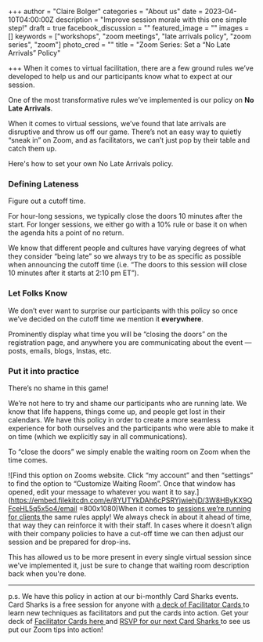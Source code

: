 +++
author = "Claire Bolger"
categories = "About us"
date = 2023-04-10T04:00:00Z
description = "Improve session morale with this one simple step!"
draft = true
facebook_discussion = ""
featured_image = ""
images = []
keywords = ["workshops", "zoom meetings", "late arrivals policy", "zoom series", "zoom"]
photo_cred = ""
title = "Zoom Series: Set a “No Late Arrivals” Policy"

+++
When it comes to virtual facilitation, there are a few ground rules we’ve developed to help us and our participants know what to expect at our session.

One of the most transformative rules we’ve implemented is our policy on **No Late Arrivals**.

When it comes to virtual sessions, we’ve found that late arrivals are disruptive and throw us off our game. There’s not an easy way to quietly “sneak in” on Zoom, and as facilitators, we can’t just pop by their table and catch them up.

Here's how to set your own No Late Arrivals policy.

### Defining Lateness

Figure out a cutoff time.

For hour-long sessions, we typically close the doors 10 minutes after the start. For longer sessions, we either go with a 10% rule or base it on when the agenda hits a point of no return.

We know that different people and cultures have varying degrees of what they consider “being late” so we always try to be as specific as possible when announcing the cutoff time (i.e. “The doors to this session will close 10 minutes after it starts at 2:10 pm ET”).

### Let Folks Know

We don’t ever want to surprise our participants with this policy so once we’ve decided on the cutoff time we mention it **everywhere**.

Prominently display what time you will be “closing the doors” on the registration page, and anywhere you are communicating about the event — posts, emails, blogs, Instas, etc.

### Put it into practice

There’s no shame in this game!

We’re not here to try and shame our participants who are running late. We know that life happens, things come up, and people get lost in their calendars. We have this policy in order to create a more seamless experience for both ourselves and the participants who were able to make it on time (which we explicitly say in all communications).

To “close the doors” we simply enable the waiting room on Zoom when the time comes.

![Find this option on Zooms website. Click “my account” and then “settings” to find the option to “Customize Waiting Room”. Once that window has opened, edit your message to whatever you want it to say.](https://embed.filekitcdn.com/e/8YUTYkDAh6cPSRYjwiehjD/3W8HByKX9QFceHL5q5x5o4/email =800x1080)When it comes to [sessions we’re running for clients ](https://www.facilitator.cards/trainings/)the same rules apply! We always check in about it ahead of time, that way they can reinforce it with their staff. In cases where it doesn’t align with their company policies to have a cut-off time we can then adjust our session and be prepared for drop-ins.

This has allowed us to be more present in every single virtual session since we've implemented it, just be sure to change that waiting room description back when you're done.

***

p.s. We have this policy in action at our bi-monthly Card Sharks events. Card Sharks is a free session for anyone with [a deck of Facilitator Cards ](shop.facilitator.cards)to learn new techniques as facilitators and put the cards into action. Get your deck of [Facilitator Cards here ](shop.facilitator.cards)and [RSVP for our next Card Sharks ](lu.ma/cardsharks)to see us put our Zoom tips into action!
